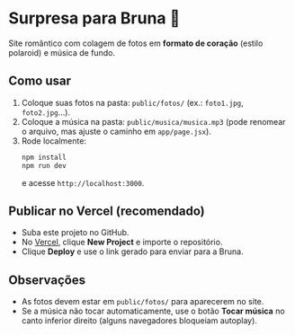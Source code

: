 # Surpresa para Bruna 💖

Site romântico com colagem de fotos em **formato de coração** (estilo polaroid) e música de fundo.

## Como usar

1. Coloque suas fotos na pasta: `public/fotos/` (ex.: `foto1.jpg`, `foto2.jpg`...).  
2. Coloque a música na pasta: `public/musica/musica.mp3` (pode renomear o arquivo, mas ajuste o caminho em `app/page.jsx`).  
3. Rode localmente:
   ```bash
   npm install
   npm run dev
   ```
   e acesse `http://localhost:3000`.

## Publicar no Vercel (recomendado)
- Suba este projeto no GitHub.
- No [Vercel](https://vercel.com/), clique **New Project** e importe o repositório.
- Clique **Deploy** e use o link gerado para enviar para a Bruna.

## Observações
- As fotos devem estar em `public/fotos/` para aparecerem no site.
- Se a música não tocar automaticamente, use o botão **Tocar música** no canto inferior direito (alguns navegadores bloqueiam autoplay).
